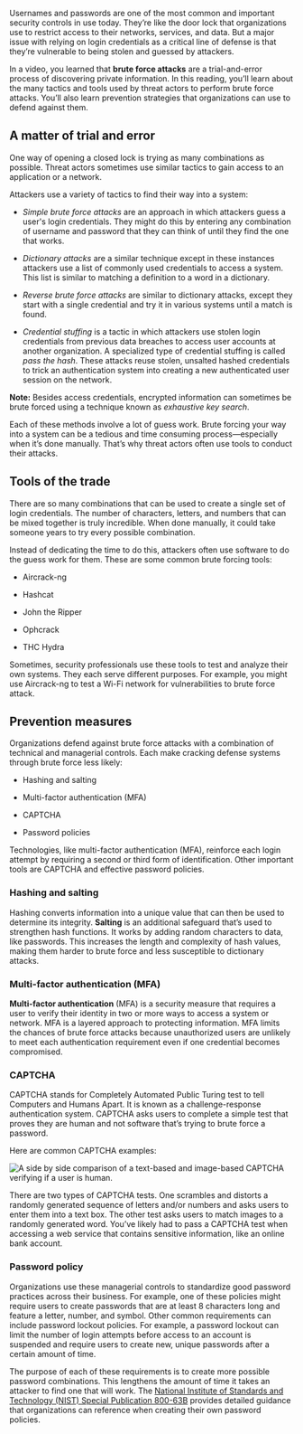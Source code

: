 Usernames and passwords are one of the most common and important security controls in use today. They’re like the door lock that organizations use to restrict access to their networks, services, and data. But a major issue with relying on login credentials as a critical line of defense is that they’re vulnerable to being stolen and guessed by attackers.

In a video, you learned that **brute force attacks** are a trial-and-error process of discovering private information. In this reading, you’ll learn about the many tactics and tools used by threat actors to perform brute force attacks. You’ll also learn prevention strategies that organizations can use to defend against them.

## A matter of trial and error

One way of opening a closed lock is trying as many combinations as possible. Threat actors sometimes use similar tactics to gain access to an application or a network.

Attackers use a variety of tactics to find their way into a system:

- _Simple brute force attacks_ are an approach in which attackers guess a user's login credentials. They might do this by entering any combination of username and password that they can think of until they find the one that works.
    
- _Dictionary attacks_ are a similar technique except in these instances attackers use a list of commonly used credentials to access a system. This list is similar to matching a definition to a word in a dictionary.
    
- _Reverse brute force attacks_ are similar to dictionary attacks, except they start with a single credential and try it in various systems until a match is found.
    
- _Credential stuffing_ is a tactic in which attackers use stolen login credentials from previous data breaches to access user accounts at another organization. A specialized type of credential stuffing is called _pass the hash_. These attacks reuse stolen, unsalted hashed credentials to trick an authentication system into creating a new authenticated user session on the network.
    

**Note:** Besides access credentials, encrypted information can sometimes be brute forced using a technique known as _exhaustive key search_.

Each of these methods involve a lot of guess work. Brute forcing your way into a system can be a tedious and time consuming process—especially when it’s done manually. That’s why threat actors often use tools to conduct their attacks.

## Tools of the trade

There are so many combinations that can be used to create a single set of login credentials. The number of characters, letters, and numbers that can be mixed together is truly incredible. When done manually, it could take someone years to try every possible combination.

Instead of dedicating the time to do this, attackers often use software to do the guess work for them. These are some common brute forcing tools:

- Aircrack-ng
    
- Hashcat 
    
- John the Ripper
    
- Ophcrack
    
- THC Hydra
    

Sometimes, security professionals use these tools to test and analyze their own systems. They each serve different purposes. For example, you might use Aircrack-ng to test a Wi-Fi network for vulnerabilities to brute force attack.

## Prevention measures

Organizations defend against brute force attacks with a combination of technical and managerial controls. Each make cracking defense systems through brute force less likely:

- Hashing and salting
    
- Multi-factor authentication (MFA)
    
- CAPTCHA
    
- Password policies
    

Technologies, like multi-factor authentication (MFA), reinforce each login attempt by requiring a second or third form of identification. Other important tools are CAPTCHA and effective password policies.

### **Hashing and salting**

Hashing converts information into a unique value that can then be used to determine its integrity. **Salting** is an additional safeguard that’s used to strengthen hash functions. It works by adding random characters to data, like passwords. This increases the length and complexity of hash values, making them harder to brute force and less susceptible to dictionary attacks.

### **Multi-factor authentication (MFA)**

**Multi-factor authentication** (MFA) is a security measure that requires a user to verify their identity in two or more ways to access a system or network. MFA is a layered approach to protecting information. MFA limits the chances of brute force attacks because unauthorized users are unlikely to meet each authentication requirement even if one credential becomes compromised.

### **CAPTCHA**

CAPTCHA stands for Completely Automated Public Turing test to tell Computers and Humans Apart. It is known as a challenge-response authentication system. CAPTCHA asks users to complete a simple test that proves they are human and not software that’s trying to brute force a password.

Here are common CAPTCHA examples:

![A side by side comparison of a text-based and image-based CAPTCHA verifying if a user is human.](https://d3c33hcgiwev3.cloudfront.net/imageAssetProxy.v1/tPsircWORfqlMVM3Pj3fEw_4ef34f0193e5481e8cac9e2379a02cf1_S36G003.png?expiry=1690502400000&hmac=qbMWLGvlK3zRhZmGiVGRxnmTSmSixzmqr6VUB6VmHRE)

There are two types of CAPTCHA tests. One scrambles and distorts a randomly generated sequence of letters and/or numbers and asks users to enter them into a text box. The other test asks users to match images to a randomly generated word. You’ve likely had to pass a CAPTCHA test when accessing a web service that contains sensitive information, like an online bank account.

### **Password policy**

Organizations use these managerial controls to standardize good password practices across their business. For example, one of these policies might require users to create passwords that are at least 8 characters long and feature a letter, number, and symbol. Other common requirements can include password lockout policies. For example, a password lockout can limit the number of login attempts before access to an account is suspended and require users to create new, unique passwords after a certain amount of time.

The purpose of each of these requirements is to create more possible password combinations. This lengthens the amount of time it takes an attacker to find one that will work. The [National Institute of Standards and Technology (NIST) Special Publication 800-63B](https://nvlpubs.nist.gov/nistpubs/SpecialPublications/NIST.SP.800-63b.pdf) provides detailed guidance that organizations can reference when creating their own password policies.